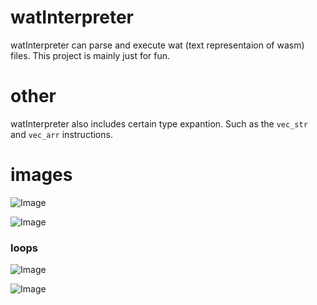 # watInterpreter
watInterpreter can parse and execute wat (text representaion of wasm) files. This project is mainly just for fun.

# other
watInterpreter also includes certain type expantion. 
Such as the ``vec_str`` and ``vec_arr`` instructions.

# images

![Image](https://i.pxl.blue/CD25BD6.png)

![Image](https://i.pxl.blue/3F45E1e.png)

### loops
![Image](https://i.pxl.blue/BB61a3b.png)

![Image](https://i.pxl.blue/AeDD8EE.png)
